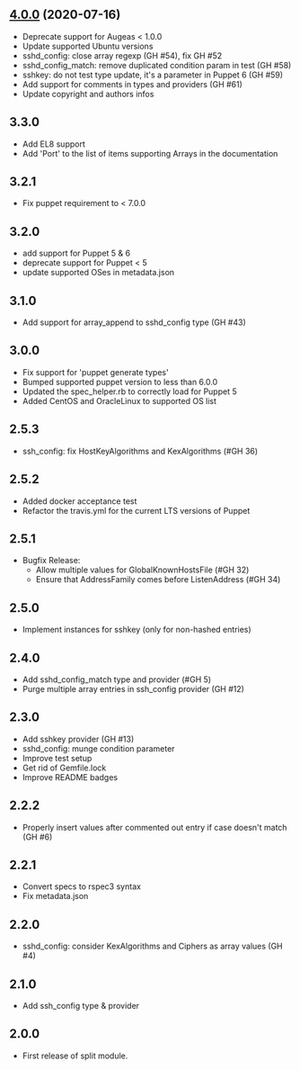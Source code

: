 ## [4.0.0](https://github.com/voxpupuli/puppet-augeasproviders_ssh/tree/4.0.0) (2020-07-16)

- Deprecate support for Augeas < 1.0.0
- Update supported Ubuntu versions
- sshd_config: close array regexp (GH #54), fix GH #52
- sshd_config_match: remove duplicated condition param in test (GH #58)
- sshkey: do not test type update, it's a parameter in Puppet 6 (GH #59)
- Add support for comments in types and providers (GH #61)
- Update copyright and authors infos

## 3.3.0

- Add EL8 support
- Add 'Port' to the list of items supporting Arrays in the documentation

## 3.2.1

- Fix puppet requirement to < 7.0.0

## 3.2.0

- add support for Puppet 5 & 6
- deprecate support for Puppet < 5
- update supported OSes in metadata.json

## 3.1.0

- Add support for array_append to sshd_config type (GH #43)

## 3.0.0

- Fix support for 'puppet generate types'
- Bumped supported puppet version to less than 6.0.0
- Updated the spec_helper.rb to correctly load for Puppet 5
- Added CentOS and OracleLinux to supported OS list

## 2.5.3

- ssh_config: fix HostKeyAlgorithms and KexAlgorithms (#GH 36)

## 2.5.2

- Added docker acceptance test
- Refactor the travis.yml for the current LTS versions of Puppet

## 2.5.1

- Bugfix Release:
  - Allow multiple values for GlobalKnownHostsFile (#GH 32)
  - Ensure that AddressFamily comes before ListenAddress (#GH 34)

## 2.5.0

- Implement instances for sshkey (only for non-hashed entries)

## 2.4.0

- Add sshd_config_match type and provider (#GH 5)
- Purge multiple array entries in ssh_config provider (GH #12)

## 2.3.0

- Add sshkey provider (GH #13)
- sshd_config: munge condition parameter
- Improve test setup
- Get rid of Gemfile.lock
- Improve README badges

## 2.2.2

- Properly insert values after commented out entry if case doesn't match (GH #6)

## 2.2.1

- Convert specs to rspec3 syntax
- Fix metadata.json

## 2.2.0

- sshd_config: consider KexAlgorithms and Ciphers as array values (GH #4)

## 2.1.0

- Add ssh_config type & provider

## 2.0.0

- First release of split module.
